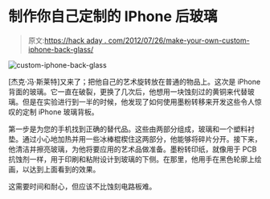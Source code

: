 # 制作你自己定制的 IPhone 后玻璃

> 原文:[https://hack aday . com/2012/07/26/make-your-own-custom-iphone-back-glass/](https://hackaday.com/2012/07/26/make-your-own-custom-iphone-back-glass/)

![](../Images/bdeff42c5a682fdd78a96d7c4709bcce.png "custom-iphone-back-glass")

[杰克·冯·斯莱特]又来了；把他自己的艺术旋转放在普通的物品上。这次是 iPhone 背面的玻璃。它一直在破裂，更换了几次后，他想用一块蚀刻过的黄铜来代替玻璃。但是在实验进行到一半的时候，他发现了如何使用墨粉转移来开发这些令人惊叹的定制 iPhone 玻璃背板。

第一步是为您的手机找到正确的替代品。这些由两部分组成，玻璃和一个塑料衬垫。通过小心地加热并用一些冰棒棍楔住这两部分，他能够将碎片分开。接下来，他清洁并擦亮玻璃，为他将要应用的艺术品做准备。墨粉转印纸，就像用于 PCB 抗蚀剂一样，用于印刷和粘附设计到玻璃的下侧。在那里，他用手在黑色轮廓上绘画，以达到上面看到的效果。

这需要时间和耐心，但应该不比蚀刻电路板难。